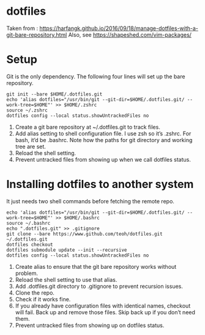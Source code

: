 # dotfiles
Taken from : https://harfangk.github.io/2016/09/18/manage-dotfiles-with-a-git-bare-repository.html
Also, see https://shapeshed.com/vim-packages/ 

# Setup
Git is the only dependency. The following four lines will set up the bare repository.

```
git init --bare $HOME/.dotfiles.git
echo 'alias dotfiles="/usr/bin/git --git-dir=$HOME/.dotfiles.git/ --work-tree=$HOME"' >> $HOME/.zshrc
source ~/.zshrc
dotfiles config --local status.showUntrackedFiles no
```
1. Create a git bare repository at ~/.dotfiles.git to track files.
1. Add alias setting to shell configuration file. I use zsh so it’s .zshrc. For bash, it’d be .bashrc. Note how the paths for git directory and working tree are set.
1. Reload the shell setting.
1. Prevent untracked files from showing up when we call dotfiles status.

# Installing dotfiles to another system
It just needs two shell commands before fetching the remote repo.

```
echo 'alias dotfiles="/usr/bin/git --git-dir=$HOME/.dotfiles.git/ --work-tree=$HOME"' >> $HOME/.bashrc
source ~/.bashrc
echo ".dotfiles.git" >> .gitignore
git clone --bare https://www.github.com/teoh/dotfiles.git ~/.dotfiles.git
dotfiles checkout
dotfiles submodule update --init --recursive
dotfiles config --local status.showUntrackedFiles no
```
1. Create alias to ensure that the git bare repository works without problem.
1. Reload the shell setting to use that alias.
1. Add .dotfiles.git directory to .gitignore to prevent recursion issues.
1. Clone the repo.
1. Check if it works fine.
1. If you already have configuration files with identical names, checkout will fail. Back up and remove those files. Skip back up if you don’t need them.
1. Prevent untracked files from showing up on dotfiles status.
